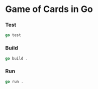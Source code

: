 # Game of Cards in Go


### Test
```go
go test
```

### Build
```go
go build .
```

### Run
```go
go run .
```
